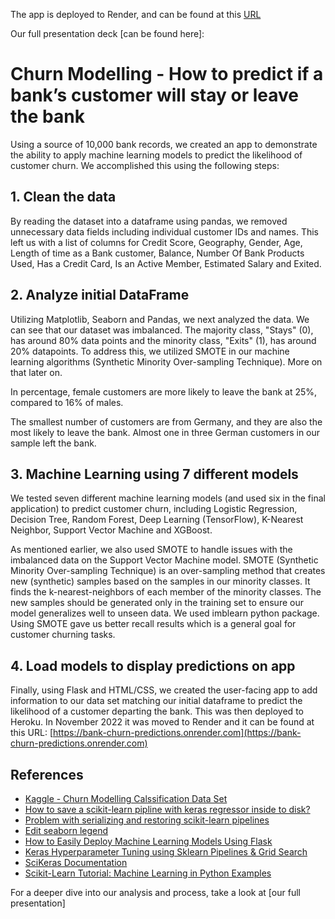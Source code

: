 The app is deployed to Render, and can be found at this [URL](https://bank-churn-predictions.onrender.com)

Our full presentation deck [can be found here]:

# Churn Modelling - How to predict if a bank’s customer will stay or leave the bank

Using a source of 10,000 bank records, we created an app to demonstrate the ability to apply machine learning models to predict the likelihood of customer churn. We accomplished this using the following steps:

## 1. Clean the data

By reading the dataset into a dataframe using pandas, we removed unnecessary data fields including individual customer IDs and names. This left us with a list of columns for Credit Score, Geography, Gender, Age, Length of time as a Bank customer, Balance, Number Of Bank Products Used, Has a Credit Card, Is an Active Member, Estimated Salary and Exited.

## 2. Analyze initial DataFrame

Utilizing Matplotlib, Seaborn and Pandas, we next analyzed the data. We can see that our dataset was imbalanced. The majority class, "Stays" (0), has around 80% data points and the minority class, "Exits" (1), has around 20% datapoints. To address this, we utilized SMOTE in our machine learning algorithms (Synthetic Minority Over-sampling Technique). More on that later on.

In percentage, female customers are more likely to leave the bank at 25%, compared to 16% of males.

The smallest number of customers are from Germany, and they are also the most likely to leave the bank. Almost one in three German customers in our sample left the bank.

## 3. Machine Learning using 7 different models

We tested seven different machine learning models (and used six in the final application) to predict customer churn, including Logistic Regression, Decision Tree, Random Forest, Deep Learning (TensorFlow), K-Nearest Neighbor, Support Vector Machine and XGBoost.

As mentioned earlier, we also used SMOTE to handle issues with the imbalanced data on the Support Vector Machine model. SMOTE (Synthetic Minority Over-sampling Technique) is an over-sampling method that creates new (synthetic) samples based on the samples in our minority classes. It finds the k-nearest-neighbors of each member of the minority classes. The new samples should be generated only in the training set to ensure our model generalizes well to unseen data. We used imblearn python package. Using SMOTE gave us better recall results which is a general goal for customer churning tasks.

## 4. Load models to display predictions on app

Finally, using Flask and HTML/CSS, we created the user-facing app to add information to our data set matching our initial dataframe to predict the likelihood of a customer departing the bank. This was then deployed to Heroku. In November 2022 it was moved to Render and it can be found at this URL: [https://bank-churn-predictions.onrender.com](https://bank-churn-predictions.onrender.com)

## References

- [Kaggle - Churn Modelling Calssification Data Set](https://www.kaggle.com/shrutimechlearn/churn-modelling)
- [How to save a scikit-learn pipline with keras regressor inside to disk?](https://stackoverflow.com/questions/37984304/how-to-save-a-scikit-learn-pipline-with-keras-regressor-inside-to-disk)
- [Problem with serializing and restoring scikit-learn pipelines](https://rebeccabilbro.github.io/module-main-has-no-attribute/)
- [Edit seaborn legend](https://stackoverflow.com/questions/45201514/edit-seaborn-legend)
- [How to Easily Deploy Machine Learning Models Using Flask](https://towardsdatascience.com/how-to-easily-deploy-machine-learning-models-using-flask-b95af8fe34d4)
- [Keras Hyperparameter Tuning using Sklearn Pipelines & Grid Search](https://medium.com/@am.benatmane/keras-hyperparameter-tuning-using-sklearn-pipelines-grid-search-with-cross-validation-ccfc74b0ce9f)
- [SciKeras Documentation](https://www.adriangb.com/scikeras/stable/index.html)
- [Scikit-Learn Tutorial: Machine Learning in Python Examples](https://www.guru99.com/scikit-learn-tutorial.html)

For a deeper dive into our analysis and process, take a look at [our full presentation]
